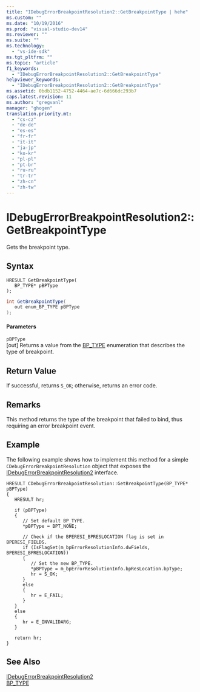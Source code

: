 ```yaml
---
title: "IDebugErrorBreakpointResolution2::GetBreakpointType | hehe"
ms.custom: ""
ms.date: "10/19/2016"
ms.prod: "visual-studio-dev14"
ms.reviewer: ""
ms.suite: ""
ms.technology: 
  - "vs-ide-sdk"
ms.tgt_pltfrm: ""
ms.topic: "article"
f1_keywords: 
  - "IDebugErrorBreakpointResolution2::GetBreakpointType"
helpviewer_keywords: 
  - "IDebugErrorBreakpointResolution2::GetBreakpointType"
ms.assetid: 0bdb1152-4752-4464-ae7c-6d666dc293b7
caps.latest.revision: 11
ms.author: "gregvanl"
manager: "ghogen"
translation.priority.mt: 
  - "cs-cz"
  - "de-de"
  - "es-es"
  - "fr-fr"
  - "it-it"
  - "ja-jp"
  - "ko-kr"
  - "pl-pl"
  - "pt-br"
  - "ru-ru"
  - "tr-tr"
  - "zh-cn"
  - "zh-tw"
---
```

# IDebugErrorBreakpointResolution2::GetBreakpointType
Gets the breakpoint type.  
  
## Syntax  
  
```cpp#  
HRESULT GetBreakpointType(   
   BP_TYPE* pBPType  
);  
```  
  
```c#  
int GetBreakpointType(   
   out enum_BP_TYPE pBPType  
);  
```  
  
#### Parameters  
 `pBPType`  
 [out] Returns a value from the [BP_TYPE](../extensibility-debugger-reference/bp_type.md) enumeration that describes the type of breakpoint.  
  
## Return Value  
 If successful, returns `S_OK`; otherwise, returns an error code.  
  
## Remarks  
 This method returns the type of the breakpoint that failed to bind, thus requiring an error breakpoint event.  
  
## Example  
 The following example shows how to implement this method for a simple `CDebugErrorBreakpointResolution` object that exposes the [IDebugErrorBreakpointResolution2](../extensibility-debugger-reference/idebugerrorbreakpointresolution2.md) interface.  
  
```  
HRESULT CDebugErrorBreakpointResolution::GetBreakpointType(BP_TYPE* pBPType)    
{    
   HRESULT hr;    
  
   if (pBPType)    
   {    
      // Set default BP_TYPE.    
      *pBPType = BPT_NONE;    
  
      // Check if the BPERESI_BPRESLOCATION flag is set in BPERESI_FIELDS.    
      if (IsFlagSet(m_bpErrorResolutionInfo.dwFields, BPERESI_BPRESLOCATION))    
      {    
         // Set the new BP_TYPE.    
         *pBPType = m_bpErrorResolutionInfo.bpResLocation.bpType;    
         hr = S_OK;    
      }    
      else    
      {    
         hr = E_FAIL;    
      }    
   }    
   else    
   {    
      hr = E_INVALIDARG;    
   }    
  
   return hr;    
}    
```  
  
## See Also  
 [IDebugErrorBreakpointResolution2](../extensibility-debugger-reference/idebugerrorbreakpointresolution2.md)   
 [BP_TYPE](../extensibility-debugger-reference/bp_type.md)